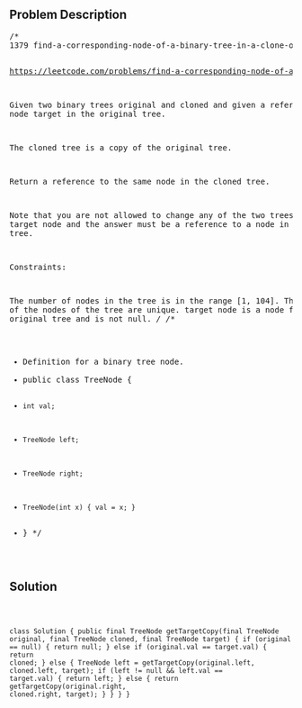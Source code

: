 <!--
<style>
  body { font-family: Arial, sans-serif; }
  .container { max-width: 700px; margin: 0 auto; padding: 10px; }
  .comment-block { background-color: #f9f9f9; padding: 10px; border-left: 5px solid #ccc; overflow-wrap: break-word; white-space: pre-wrap; }
  .code-block { background-color: #f4f4f4; padding: 10px; border: 1px solid #ddd; overflow-wrap: break-word; white-space: pre-wrap; }
</style>
-->

<div class='container'>
<h2>Problem Description</h2>
<div class='comment-block'>
<pre>
/*
1379 find-a-corresponding-node-of-a-binary-tree-in-a-clone-of-that-tree

https://leetcode.com/problems/find-a-corresponding-node-of-a-binary-tree-in-a-clone-of-that-tree/

Given two binary trees original and cloned and given a reference to a node target in the original tree.

The cloned tree is a copy of the original tree.

Return a reference to the same node in the cloned tree.

Note that you are not allowed to change any of the two trees or the target node and the answer must be a 
reference to a node in the cloned tree.

Constraints:

The number of nodes in the tree is in the range [1, 104].
The values of the nodes of the tree are unique.
target node is a node from the original tree and is not null.
*/
/**
 * Definition for a binary tree node.
 * public class TreeNode {
 *     int val;
 *     TreeNode left;
 *     TreeNode right;
 *     TreeNode(int x) { val = x; }
 * }
 */
</pre>
</div>

<h2>Solution</h2>
<div class='code-block'>
<pre><code class='language-java'>


class Solution {
    public final TreeNode getTargetCopy(final TreeNode original, final TreeNode cloned, final TreeNode target) {
        if (original == null) {
            return null;
        } else if (original.val == target.val) {
            return cloned;
        } else {
            TreeNode left = getTargetCopy(original.left, cloned.left, target);
            if (left != null && left.val == target.val) {
                return left;
            } else {
                return getTargetCopy(original.right, cloned.right, target);
            }
        }
    }
}</code></pre>
</div>
</div>

